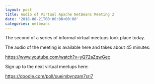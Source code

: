 ```yaml
---
layout: post
title: Audio of Virtual Apache NetBeans Meeting 2
date: '2018-08-21T00:00:00+00:00'
categories: netbeans
---
```

The second of a series of informal virtual meetups took place today.

<p>The audio of the meeting is available here and takes about 45 minutes:</p>

<p><a href="https://www.youtube.com/watch?v=yQ72aZqwGec">https://www.youtube.com/watch?v=yQ72aZqwGec</a></p>

<p>Sign up to the next virtual meetups here:</p>

<p><a href="https://doodle.com/poll/xueimbynzam7sri7">https://doodle.com/poll/xueimbynzam7sri7</a></p>
